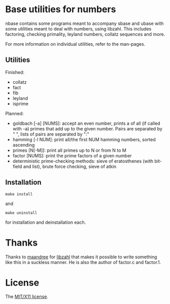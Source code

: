 Base utilities for numbers
===========================

nbase contains some programs meant to accompany sbase and ubase with some
utilities meant to deal with numbers, using libzahl. This includes factoring, checking
primality, leyland numbers, collatz sequences and more.

For more information on individual utilities, refer to the man-pages.

Utilities
---------

Finished:

* collatz
* fact
* fib
* leyland
* isprime

Planned:

* goldbach [-a] [NUMS]: accept an even number, prints a of all (if called with -a)
	primes that add up to the given number. Pairs are separated by " ", lists
	of pairs are separated by ":"
* hamming [-l NUM]: print all/the first NUM hamming numbers, sorted ascending
* primes [N[-M]]: print all primes up to N or from N to M
* factor [NUMS]: print the prime factors of a given number
* deterministic prime-checking methods: sieve of eratosthenes (with bit-field and list), brute force checking, sieve of atkin

Installation
------------

	make install

and

	make uninstall

for installation and deinstallation each.

Thanks
======

Thanks to [maandree](https://github.com/maandree) for
[libzahl](http://git.suckless.org/libzahl) that makes it possible to
write something like this in a suckless manner. He is also the author
of factor.c and factor.1.

License
=======

The [MIT/X11 license](./LICENSE).
